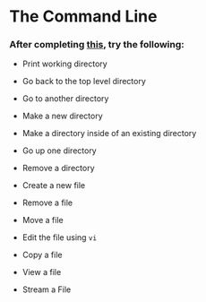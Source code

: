 # The Command Line

### After completing [this](https://learnpythonthehardway.org/book/appendixa.html), try the following:

- Print working directory

- Go back to the top level directory

- Go to another directory

- Make a new directory

- Make a directory inside of an existing directory

- Go up one directory

- Remove a directory

- Create a new file

- Remove a file

- Move a file

- Edit the file using `vi`

- Copy a file

- View a file

- Stream a File
